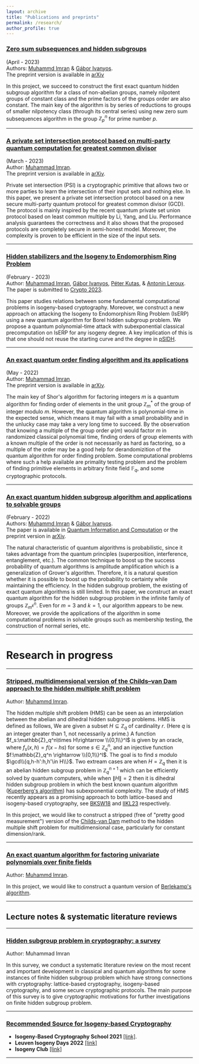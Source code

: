 ```yaml
---
layout: archive
title: "Publications and preprints"
permalink: /research/
author_profile: true
---
```


### <u>Zero sum subsequences and hidden subgroups</u>
(April - 2023) <br>Authors: [Muhammd Imran](https://muh-imran.github.io) & [Gábor Ivanyos](http://old.sztaki.hu/~ivanyos/). <br>The preprint version is available in [arXiv]()
  
In this project, we succeed to construct the first exact quantum hidden subgroup algorithm for a class of non-abelian groups, namely nilpotent groups of constant class and the prime factors of the groups order are also constant. The main key of the algorithm is by series of reductions to groups of smaller nilpotency class (through its central series) using new zero sum subsequences algorithm in the group $\mathbb{Z}_p^n$ for prime number $p$.

---

### <u>A private set intersection protocol based on multi-party quantum computation for greatest common divisor</u>
(March - 2023) <br>Author: [Muhammad Imran](https://muh-imran.github.io). <br>The preprint version is available in [arXiv](https://arxiv.org/abs/2303.17196).

Private set intersection (PSI) is a cryptographic primitive that allows two or more parties to learn the intersection of their input sets and nothing else. In this paper, we present a private set intersection protocol based on a new secure multi-party quantum protocol for greatest common divisor (GCD). The protocol is mainly inspired by the recent quantum private set union protocol based on least common multiple by Li, Yang, and Liu. Performance analysis guarantees the correctness and it also shows that the proposed protocols are completely secure in semi-honest model. Moreover, the complexity is proven to be efficient in the size of the input sets.

---
### <u>Hidden stabilizers and the Isogeny to Endomorphism Ring Problem</u>
(February - 2023) <br>Author: [Muhammad Imran](https://muh-imran.github.io), [Gábor Ivanyos](http://old.sztaki.hu/~ivanyos/), [Péter Kutas](https://sites.google.com/view/peterkutas89/main-page?authuser=0), & [Antonin Leroux](https://tonioecto.github.io/antoninleroux/). <br> The paper is submitted to [Crypto 2023](https://crypto.iacr.org/2023/).

This paper studies relations between some fundamental computational problems in isogeny-based cryptography. Moreover, we construct a new approach on attacking the Isogeny to Endomorphism Ring Problem (IsERP) using a new quantum algorithm for Borel hidden subgroup problem. We propose a quantum polynomial-time attack with subexponential classical precomputation on IsERP for any isogeny degree.  A key implication of this is that one should not reuse the starting curve and the degree in [pSIDH](https://link.springer.com/chapter/10.1007/978-3-031-22966-4_1).



---
### <u>An exact quantum order finding algorithm and its applications</u>
(May - 2022) <br>Author: [Muhammad Imran](https://muh-imran.github.io). <br>The preprint version is available in [arXiv](https://arxiv.org/abs/2205.04240).

The main key of Shor's algorithm for factoring integers $m$ is a quantum algorithm for finding order of elements in the unit group $\mathbb{Z}_m^*$ of the group of integer modulo $m$. However, the quantum algorithm is polynomial-time in the expected sense, which means it may fail with a small probability and in the unlucky case may take a very long time to succeed. By the observation that knowing a multiple of the group order $\varphi(m)$ would factor $m$ in randomized classical polynomial time, finding orders of group elements with a known multiple of the order is not necessarily as hard as factoring, so a multiple of the order may be a good help for derandomizition of the quantum algorithm for order finding problem. Some computational problems where such a help available are primality testing problem and the problem of finding primitive elements in arbitrary finite field $\mathbb{F}_q$, and some cryptographic protocols.

---

### <u>An exact quantum hidden subgroup algorithm and applications to solvable groups</u>
(February - 2022) <br>Authors: [Muhammd Imran](https://muh-imran.github.io) & [Gábor Ivanyos](http://old.sztaki.hu/~ivanyos/). <br>The paper is available in [Quantum Information and Computation](https://doi.org/10.26421/QIC22.9-10-4) or the preprint version in [arXiv](https://arxiv.org/abs/2202.04047).

The natural characteristic of quantum algorithms is probabilistic, since it takes advantage from the quantum principles (superposition, interference, entanglement, etc.). The common technique to boost up the success probability of quantum algorithms is amplitude amplification which is a generalization of Grover's algorithm. Therefore, it is a natural question whether it is possible to boost up the probability to certainty while maintaining the efficiency. In the hidden subgroup problem, the existing of exact quantum algorithms is still limited. In this paper, we construct an exact quantum algorithm for the hidden subgroup problem in the infinite family of groups $\mathbb{Z}_{m^k}^n$. Even for $m=3$ and $k=1$, our algorithm appears to be new. Moreover, we provide the applications of the algorithm in some computational problems in solvable groups such as membership testing, the construction of normal series, etc.

---

# Research in progress

---

### <u>Stripped, multidimensional version of the Childs–van Dam approach to the hidden multiple shift problem</u>
Author: [Muhammd Imran](https://muh-imran.github.io).

The hidden multiple shift problem (HMS) can be seen as an interpolation between the abelian and dihedral hidden subgroup problems. HMS is defined as follows, We are given a subset $H\subseteq \mathbb{Z}_q$ of cardinality $r$. (Here $q$ is an integer greater than $1$, not necessarily a prime.) A function $f_s:\mathbb{Z}_q^n\times H\rightarrow \\{0,1\\}^l$ is given by an oracle, where $f_s(x,h)=f(x-hs)$ for some $s\in \mathbb{Z}_q^n$, and an injective function $f:\mathbb{Z}_q^n \rightarrow \\{0,1\\}^l$. The goal is to find $s$ modulo $\gcd\\{q,h-h':h,h'\in H\\}$. Two extream cases are when $H=\mathbb{Z}_q$ then it is an abelian hidden subgroup problem in $\mathbb{Z}_q^{n+1}$ which can be efficiently solved by quantum computers, while when $\|H\|=2$ then it is dihedral hidden subgroup problem in which the best known quantum algorithm ([Kuperberg's algorithm](https://arxiv.org/abs/quant-ph/0302112)) has subexponential complexity. The study of HMS recently appears as a promising approach to both lattice-based and  isogeny-based cryptography, see [BKSW18](https://link.springer.com/chapter/10.1007/978-3-319-76581-5_24) and [IIKL23]() respectively.

In this project, we would like to construct a stripped (free of "pretty good measurement") version of the [Childs-van Dam](https://arxiv.org/abs/quant-ph/0507190) method to the hidden multiple shift problem for multidimensional case, particularly for constant dimension/rank.

---
### <u>An exact quantum algorithm for factoring univariate polynomials over finite fields</u>
Author: [Muhammd Imran](https://muh-imran.github.io).

In this project, we would like to construct a quantum version of [Berlekamp's algorithm](https://en.wikipedia.org/wiki/Berlekamp%27s_algorithm).

---
## Lecture notes & systematic literature reviews

---
### <u>Hidden subgroup problem in cryptography: a survey</u>
Author: Muhammad Imran

In this survey, we conduct a systematic literature review on the most recent and important development in classical and quantum algorithms for some instances of finite hidden subgroup problem which have strong connections with cryptography: lattice-based cryptography, isogeny-based cryptography, and some secure cryptographic protocols. The main purpose of this survey is to give cryptographic motivations for further investigations on finite hidden subgroup problem.

---
### <u>Recommended Source for Isogeny-based Cryptography</u>
* <b>Isogeny-Based Cryptography School 2021</b> [[link]](https://isogenyschool2020.co.uk/).
* <b>Leuven Isogeny Days 2022</b> [[link]](https://www.esat.kuleuven.be/cosic/projects/isocrypt/workshops/)
* <b>Isogeny Club</b> [[link]](https://isogeny.club)
 
---
